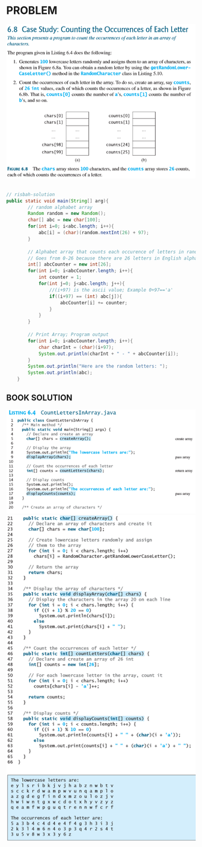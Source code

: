 # PROBLEM

![6.8 case study, pg 241](/arrays/img/problems/ch_occurences_1.PNG)

```java

// risbah-solution
public static void main(String[] arg){
        // random alphabet array
        Random random = new Random();
        char[] abc = new char[100];
        for(int i=0; i<abc.length; i++){
            abc[i] = (char)(random.nextInt(26) + 97);
        }

        // Alphabet array that counts each occurence of letters in random alphabet array
        // Goes from 0-26 because there are 26 letters in English alphabet (so 0 is a, 1 is b, and so on)
        int[] abcCounter = new int[26];
        for(int i=0; i<abcCounter.length; i++){
            int counter = 1;
            for(int j=0; j<abc.length; j++){
                //(i+97) is the ascii value; Example 0+97=='a'
                if((i+97) == (int) abc[j]){
                    abcCounter[i] += counter;
                }
            }
        }

        // Print Array; Program output
        for(int i=0; i<abcCounter.length; i++){
            char charInt = (char)(i+97);
            System.out.println(charInt + " - " + abcCounter[i]);
        }
        System.out.println("Here are the random letters: ");
        System.out.println(abc);
    }
```

## BOOK SOLUTION

![book solution](/arrays/img/problems/ch_occurences_2.PNG)
![book solution](/arrays/img/problems/ch_occurences_3.PNG)

